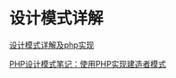 # 设计模式详解
[设计模式详解及php实现](http://yansu.org/2014/04/19/design-patterns-of-php.html)

[PHP设计模式笔记：使用PHP实现建造者模式](http://www.phppan.com/2010/05/php-design-pattern-2-builder/)

